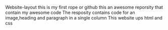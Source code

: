 Website-layout
this is my first rope or github
this an awesome reporsity that contain my awesome code
The resposity contains code for an image,heading and paragraph in a single column
This website ups html and css


